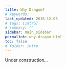 ```yaml
---
title: Why Dragom?
# keywords: 
last_updated: 2016-12-05
# tags: [intro]
# summary: ""
sidebar: main_sidebar
permalink: why-dragom.html
toc: false
# folder: intro
---
```


Under construction...

